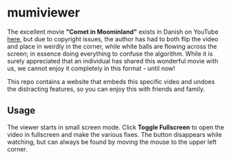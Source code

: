 # mumiviewer

The excellent movie **"Comet in Moominland"** exists in Danish on YouTube [here](https://www.youtube.com/watch?v=T6DqZ6vCL9E), but due to copyright issues, the author has had to both flip the video and place in weirdly in the corner, while white balls are flowing across the screen; in essence doing everything to confuse the algorithm. While it is surely appreciated that an individual has shared this wonderful movie with us, we cannot enjoy it completely in this format - until now!

This repo contains a website that embeds this specific video and undoes the distracting features, so you can enjoy this with friends and family.

## Usage

The viewer starts in small screen mode. Click **Toggle Fullscreen** to open the video in fullscreen and make the various fixes. The button disappears while watching, but can always be found by moving the mouse to the upper left corner.
